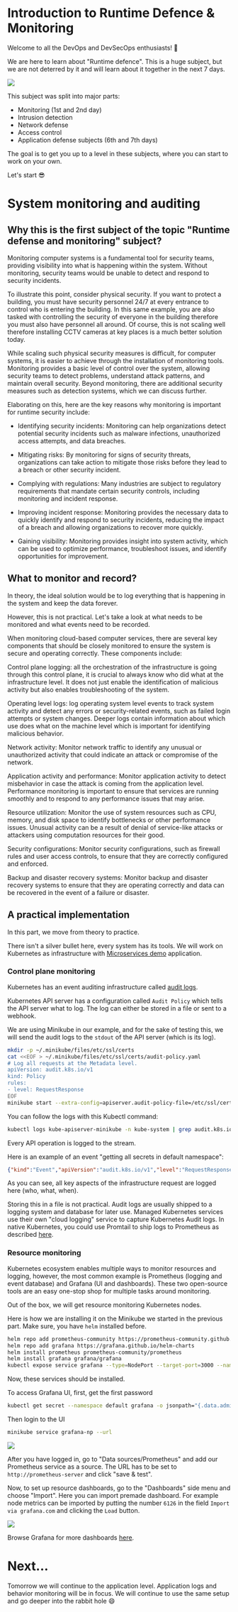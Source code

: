 # Introduction to Runtime Defence & Monitoring

Welcome to all the DevOps and DevSecOps enthusiasts! 🙌 

We are here to learn about "Runtime defence". This is a huge subject, but we are not deterred by it and will learn about it together in the next 7 days.

![](images/day28-0.png)

This subject was split into major parts:
* Monitoring (1st and 2nd day)
* Intrusion detection
* Network defense
* Access control
* Application defense subjects (6th and 7th days)

The goal is to get you up to a level in these subjects, where you can start to work on your own.

Let's start 😎

# System monitoring and auditing

## Why this is the first subject of the topic "Runtime defense and monitoring" subject?

Monitoring computer systems is a fundamental tool for security teams, providing visibility into what is happening within the system. Without monitoring, security teams would be unable to detect and respond to security incidents.

To illustrate this point, consider physical security. If you want to protect a building, you must have security personnel 24/7 at every entrance to control who is entering the building. In this same example, you are also tasked with controlling the security of everyone in the building therefore you must also have personnel all around. Of course, this is not scaling well therefore installing CCTV cameras at key places is a much better solution today.

While scaling such physical security measures is difficult, for computer systems, it is easier to achieve through the installation of monitoring tools. Monitoring provides a basic level of control over the system, allowing security teams to detect problems, understand attack patterns, and maintain overall security. Beyond monitoring, there are additional security measures such as detection systems, which we can discuss further.

Elaborating on this, here are the key reasons why monitoring is important for runtime security include:

* Identifying security incidents: Monitoring can help organizations detect potential security incidents such as malware infections, unauthorized access attempts, and data breaches.

* Mitigating risks: By monitoring for signs of security threats, organizations can take action to mitigate those risks before they lead to a breach or other security incident.

* Complying with regulations: Many industries are subject to regulatory requirements that mandate certain security controls, including monitoring and incident response.

* Improving incident response: Monitoring provides the necessary data to quickly identify and respond to security incidents, reducing the impact of a breach and allowing organizations to recover more quickly.

* Gaining visibility: Monitoring provides insight into system activity, which can be used to optimize performance, troubleshoot issues, and identify opportunities for improvement.


## What to monitor and record?

In theory, the ideal solution would be to log everything that is happening in the system and keep the data forever.

However, this is not practical. Let's take a look at what needs to be monitored and what events need to be recorded.

When monitoring cloud-based computer services, there are several key components that should be closely monitored to ensure the system is secure and operating correctly. These components include:

Control plane logging: all the orchestration of the infrastructure is going through this control plane, it is crucial to always know who did what at the infrastructure level. It does not just enable the identification of malicious activity but also enables troubleshooting of the system.

Operating level logs: log operating system level events to track system activity and detect any errors or security-related events, such as failed login attempts or system changes. Deeper logs contain information about which use does what on the machine level which is important for identifying malicious behavior.

Network activity: Monitor network traffic to identify any unusual or unauthorized activity that could indicate an attack or compromise of the network.

Application activity and performance: Monitor application activity to detect misbehavior in case the attack is coming from the application level. Performance monitoring is important to ensure that services are running smoothly and to respond to any performance issues that may arise.

Resource utilization: Monitor the use of system resources such as CPU, memory, and disk space to identify bottlenecks or other performance issues. Unusual activity can be a result of denial of service-like attacks or attackers using computation resources for their good.

Security configurations: Monitor security configurations, such as firewall rules and user access controls, to ensure that they are correctly configured and enforced.

Backup and disaster recovery systems: Monitor backup and disaster recovery systems to ensure that they are operating correctly and data can be recovered in the event of a failure or disaster.

## A practical implementation
In this part, we move from theory to practice.

There isn't a silver bullet here, every system has its tools. We will work on Kubernetes as infrastructure with [Microservices demo](https://github.com/GoogleCloudPlatform/microservices-demo) application.

### Control plane monitoring

Kubernetes has an event auditing infrastructure called [audit logs](https://kubernetes.io/docs/tasks/debug/debug-cluster/audit/).

Kubernetes API server has a configuration called `Audit Policy` which tells the API server what to log. The log can either be stored in a file or sent to a webhook.

We are using Minikube in our example, and for the sake of testing this, we will send the audit logs to the `stdout` of the API server (which is its log).

```bash
mkdir -p ~/.minikube/files/etc/ssl/certs
cat <<EOF > ~/.minikube/files/etc/ssl/certs/audit-policy.yaml
# Log all requests at the Metadata level.
apiVersion: audit.k8s.io/v1
kind: Policy
rules:
- level: RequestResponse
EOF
minikube start --extra-config=apiserver.audit-policy-file=/etc/ssl/certs/audit-policy.yaml --extra-config=apiserver.audit-log-path=-
```

You can follow the logs with this Kubectl command:
```bash
kubectl logs kube-apiserver-minikube -n kube-system | grep audit.k8s.io/v1
```

Every API operation is logged to the stream.

Here is an example of an event "getting all secrets in default namespace":
```json
{"kind":"Event","apiVersion":"audit.k8s.io/v1","level":"RequestResponse","auditID":"8e526e77-1fd9-43c3-9714-367fde233c99","stage":"RequestReceived","requestURI":"/api/v1/namespaces/default/secrets?limit=500","verb":"list","user":{"username":"minikube-user","groups":["system:masters","system:authenticated"]},"sourceIPs":["192.168.49.1"],"userAgent":"kubectl/v1.25.4 (linux/amd64) kubernetes/872a965","objectRef":{"resource":"secrets","namespace":"default","apiVersion":"v1"},"requestReceivedTimestamp":"2023-02-11T20:34:11.015389Z","stageTimestamp":"2023-02-11T20:34:11.015389Z"}
```

As you can see, all key aspects of the infrastructure request are logged here (who, what, when).

Storing this in a file is not practical. Audit logs are usually shipped to a logging system and database for later use. Managed Kubernetes services use their own "cloud logging" service to capture Kubernetes Audit logs. In native Kubernetes, you could use Promtail to ship logs to Prometheus as described [here](https://www.bionconsulting.com/blog/monitoring-and-gathering-metrics-from-kubernetes-auditlogs).

### Resource monitoring

Kubernetes ecosystem enables multiple ways to monitor resources and logging, however, the most common example is Prometheus (logging and event database) and Grafana (UI and dashboards). These two open-source tools are an easy one-stop shop for multiple tasks around monitoring.

Out of the box, we will get resource monitoring Kubernetes nodes.

Here is how we are installing it on the Minikube we started in the previous part. Make sure, you have `helm` installed before.

```bash
helm repo add prometheus-community https://prometheus-community.github.io/helm-charts
helm repo add grafana https://grafana.github.io/helm-charts
helm install prometheus prometheus-community/prometheus
helm install grafana grafana/grafana
kubectl expose service grafana --type=NodePort --target-port=3000 --name=grafana-np
```

Now, these services should be installed.

To access Grafana UI, first, get the first password

```bash
kubectl get secret --namespace default grafana -o jsonpath="{.data.admin-password}" | base64 --decode ; echo
```

Then login to the UI
```bash
minikube service grafana-np --url
```

![](images/day28-1.png)

After you have logged in, go to "Data sources/Prometheus" and add our Prometheus service as a source. The URL has to be set to `http://prometheus-server` and click "save & test". 

Now, to set up resource dashboards, go to the "Dashboards" side menu and choose "Import". Here you can import premade dashboard. For example node metrics can be imported by putting the number `6126` in the field `Import via grafana.com` and clicking the `Load` button.

![](images/day28-2.png)

Browse Grafana for more dashboards [here](https://grafana.com/grafana/dashboards/).

# Next...

Tomorrow we will continue to the application level. Application logs and behavior monitoring will be in focus. We will continue to use the same setup and go deeper into the rabbit hole 😄
